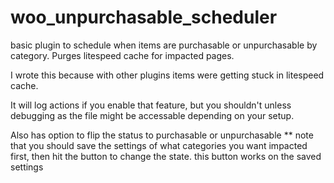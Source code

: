 # woo_unpurchasable_scheduler
basic plugin to schedule when items are purchasable or unpurchasable by category.  Purges litespeed cache for impacted pages.

I wrote this because with other plugins items were getting stuck in litespeed cache.  

It will log actions if you enable that feature, but you shouldn't unless debugging as the file might be accessable depending on your setup.

Also has option to flip the status to purchasable or unpurchasable ** note that you should save the settings of what categories you want impacted first, then hit the button to change the state.  this button works on the saved settings
